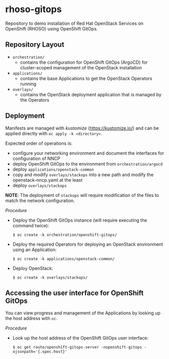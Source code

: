 # rhoso-gitops

Repository to demo installation of Red Hat OpenStack Services on OpenShift
(RHOSO) using OpenShift GitOps.

## Repository Layout

* `orchestration/`
    * contains the configuration for OpenShift GitOps (ArgoCD)
      for cluster-scoped management of the OpenStack installation
* `applications/`
    * contains the base Applications to get the OpenStack
      Operators running
* `overlays/`
    *  contains the OpenStack deployment application that is managed by the
       Operators

## Deployment

Manifests are managed with _kustomize_ (https://kustomize.io/) and can be
applied directly with `oc apply -k <directory>`.

Expected order of operations is:

* configure your networking environment and document the interfaces for
  configuration of NNCP
* deploy OpenShift GitOps to the environment from `orchestration/argocd`
* deploy `applications/openstack-common`
* copy and modify `overlays/stackops` into a new path and modify the
  openstack-nncp.yaml at the least
* deploy `overlays/stackops`

**NOTE**: The deployment of `stackops` will require modification of the files to match
the network configuration.

_Procedure_

* Deploy the OpenShift GitOps instance (will require executing the command twice):
  ```
  $ oc create -k orchestration/openshift-gitops/
  ```

* Deploy the required Operators for deploying an OpenStack environment using an Application:
  ```
  $ oc create -k applications/openstack-common/
  ```

* Deploy OpenStack:
  ```
  $ oc create -k overlays/stackops/
  ```

## Accessing the user interface for OpenShift GitOps

You can view progress and management of the Applications by looking up the host address with `oc`.

_Procedure_

* Look up the host address of the OpenShift GitOps user interface:
  ```
  $ oc get route/openshift-gitops-server -nopenshift-gitops -ojsonpath='{.spec.host}'
  ```
